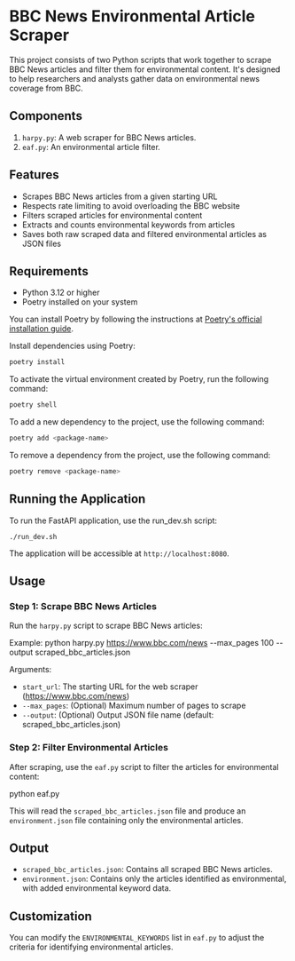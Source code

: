 # BBC News Environmental Article Scraper

This project consists of two Python scripts that work together to scrape BBC News articles and filter them for environmental content. It's designed to help researchers and analysts gather data on environmental news coverage from BBC.

## Components

1. `harpy.py`: A web scraper for BBC News articles.
2. `eaf.py`: An environmental article filter.

## Features

- Scrapes BBC News articles from a given starting URL
- Respects rate limiting to avoid overloading the BBC website
- Filters scraped articles for environmental content
- Extracts and counts environmental keywords from articles
- Saves both raw scraped data and filtered environmental articles as JSON files

## Requirements

- Python 3.12 or higher
- Poetry installed on your system

You can install Poetry by following the instructions at [Poetry's official installation guide](https://python-poetry.org/docs/#installation).

Install dependencies using Poetry:
```bash
poetry install
```

To activate the virtual environment created by Poetry, run the following command:

```bash
poetry shell
```

To add a new dependency to the project, use the following command:

```bash
poetry add <package-name>
```

To remove a dependency from the project, use the following command:

```bash
poetry remove <package-name>
```

## Running the Application

To run the FastAPI application, use the run_dev.sh script:

```bass
./run_dev.sh
```
The application will be accessible at `http://localhost:8080`.

## Usage

### Step 1: Scrape BBC News Articles

Run the `harpy.py` script to scrape BBC News articles:

Example: python harpy.py https://www.bbc.com/news --max_pages 100 --output scraped_bbc_articles.json

Arguments:
- `start_url`: The starting URL for the web scraper (https://www.bbc.com/news)
- `--max_pages`: (Optional) Maximum number of pages to scrape
- `--output`: (Optional) Output JSON file name (default: scraped_bbc_articles.json)

### Step 2: Filter Environmental Articles

After scraping, use the `eaf.py` script to filter the articles for environmental content:

python eaf.py

This will read the `scraped_bbc_articles.json` file and produce an `environment.json` file containing only the environmental articles.

## Output

- `scraped_bbc_articles.json`: Contains all scraped BBC News articles.
- `environment.json`: Contains only the articles identified as environmental, with added environmental keyword data.

## Customization

You can modify the `ENVIRONMENTAL_KEYWORDS` list in `eaf.py` to adjust the criteria for identifying environmental articles.
